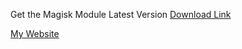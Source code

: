 Get the Magisk Module Latest Version
[Download Link](https://www.magiskmodule.com/download-miui-core-magisk-module-in-2023/)

[My Website](https://www.magiskmodule.com)
